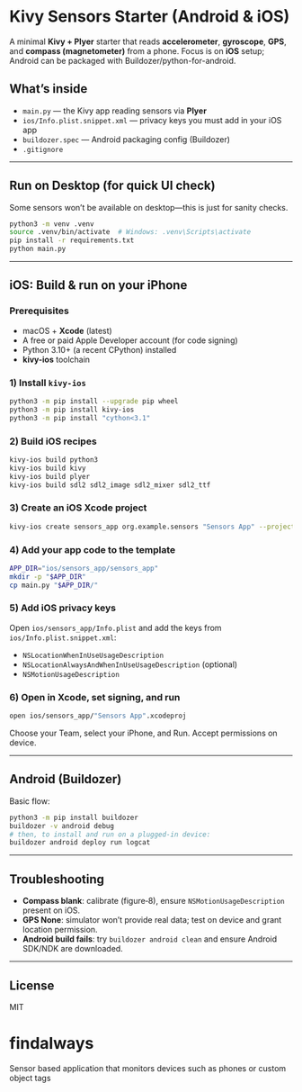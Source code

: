 # Kivy Sensors Starter (Android & iOS)

A minimal **Kivy + Plyer** starter that reads **accelerometer**, **gyroscope**, **GPS**, and **compass (magnetometer)** from a phone. 
Focus is on **iOS** setup; Android can be packaged with Buildozer/python-for-android.

## What’s inside
- `main.py` — the Kivy app reading sensors via **Plyer**
- `ios/Info.plist.snippet.xml` — privacy keys you must add in your iOS app
- `buildozer.spec` — Android packaging config (Buildozer)
- `.gitignore`

---

## Run on Desktop (for quick UI check)
Some sensors won’t be available on desktop—this is just for sanity checks.

```bash
python3 -m venv .venv
source .venv/bin/activate  # Windows: .venv\Scripts\activate
pip install -r requirements.txt
python main.py
```

---

## iOS: Build & run on your iPhone

### Prerequisites
- macOS + **Xcode** (latest)
- A free or paid Apple Developer account (for code signing)
- Python 3.10+ (a recent CPython) installed
- **kivy-ios** toolchain

### 1) Install `kivy-ios`
```bash
python3 -m pip install --upgrade pip wheel
python3 -m pip install kivy-ios
python3 -m pip install "cython<3.1"
```

### 2) Build iOS recipes
```bash
kivy-ios build python3
kivy-ios build kivy
kivy-ios build plyer
kivy-ios build sdl2 sdl2_image sdl2_mixer sdl2_ttf
```

### 3) Create an iOS Xcode project
```bash
kivy-ios create sensors_app org.example.sensors "Sensors App" --project-dir ios
```

### 4) Add your app code to the template
```bash
APP_DIR="ios/sensors_app/sensors_app"
mkdir -p "$APP_DIR"
cp main.py "$APP_DIR/"
```

### 5) Add iOS privacy keys
Open `ios/sensors_app/Info.plist` and add the keys from `ios/Info.plist.snippet.xml`:

- `NSLocationWhenInUseUsageDescription`
- `NSLocationAlwaysAndWhenInUseUsageDescription` (optional)
- `NSMotionUsageDescription`

### 6) Open in Xcode, set signing, and run
```bash
open ios/sensors_app/"Sensors App".xcodeproj
```

Choose your Team, select your iPhone, and Run. Accept permissions on device.

---

## Android (Buildozer)
Basic flow:
```bash
python3 -m pip install buildozer
buildozer -v android debug
# then, to install and run on a plugged-in device:
buildozer android deploy run logcat
```

---

## Troubleshooting
- **Compass blank**: calibrate (figure‑8), ensure `NSMotionUsageDescription` present on iOS.
- **GPS None**: simulator won’t provide real data; test on device and grant location permission.
- **Android build fails**: try `buildozer android clean` and ensure Android SDK/NDK are downloaded.

---

## License
MIT
# findalways
Sensor based application that monitors devices such as phones or custom object tags
